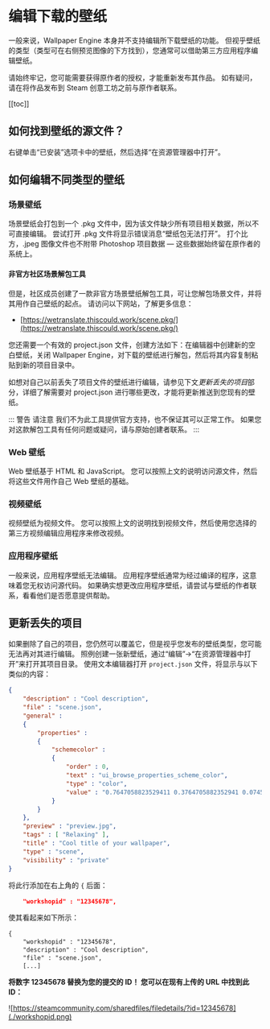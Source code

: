 # 编辑下载的壁纸

一般来说，Wallpaper Engine 本身并不支持编辑所下载壁纸的功能。 但视乎壁纸的类型（类型可在右侧预览图像的下方找到），您通常可以借助第三方应用程序编辑壁纸。

请始终牢记，您可能需要获得原作者的授权，才能重新发布其作品。 如有疑问，请在将作品发布到 Steam 创意工坊之前与原作者联系。

[[toc]]

## 如何找到壁纸的源文件？

右键单击“已安装”选项卡中的壁纸，然后选择“在资源管理器中打开”。

## 如何编辑不同类型的壁纸

### 场景壁纸

场景壁纸会打包到一个 .pkg 文件中，因为该文件缺少所有项目相关数据，所以不可直接编辑。 尝试打开 .pkg 文件将显示错误消息“壁纸包无法打开”。 打个比方，.jpeg 图像文件也不附带 Photoshop 项目数据 — 这些数据始终留在原作者的系统上。

#### 非官方社区场景解包工具

但是，社区成员创建了一款非官方场景壁纸解包工具，可让您解包场景文件，并将其用作自己壁纸的起点。 请访问以下网站，了解更多信息：

* [https://wetranslate.thiscould.work/scene.pkg/](https://wetranslate.thiscould.work/scene.pkg/)

您还需要一个有效的 project.json 文件，创建方法如下：在编辑器中创建新的空白壁纸，关闭 Wallpaper Engine，对下载的壁纸进行解包，然后将其内容复制粘贴到新的项目目录中。

如想对自己以前丢失了项目文件的壁纸进行编辑，请参见下文*更新丢失的项目*部分，详细了解需要对 project.json 进行哪些更改，才能将更新推送到您现有的壁纸。

::: 警告 请注意 我们不为此工具提供官方支持，也不保证其可以正常工作。 如果您对这款解包工具有任何问题或疑问，请与原始创建者联系。 :::

### Web 壁纸

Web 壁纸基于 HTML 和 JavaScript。 您可以按照上文的说明访问源文件，然后将这些文件用作自己 Web 壁纸的基础。

### 视频壁纸

视频壁纸为视频文件。 您可以按照上文的说明找到视频文件，然后使用您选择的第三方视频编辑应用程序来修改视频。

### 应用程序壁纸

一般来说，应用程序壁纸无法编辑。 应用程序壁纸通常为经过编译的程序，这意味着您无权访问源代码。 如果确实想更改应用程序壁纸，请尝试与壁纸的作者联系，看看他们是否愿意提供帮助。

## 更新丢失的项目

如果删除了自己的项目，您仍然可以覆盖它，但是视乎您发布的壁纸类型，您可能无法再对其进行编辑。 照例创建一张新壁纸，通过“编辑”->“在资源管理器中打开”来打开其项目目录。 使用文本编辑器打开 `project.json` 文件，将显示与以下类似的内容：

```json
{
    "description" : "Cool description",
    "file" : "scene.json",
    "general" : 
    {
        "properties" : 
        {
            "schemecolor" : 
            {
                "order" : 0,
                "text" : "ui_browse_properties_scheme_color",
                "type" : "color",
                "value" : "0.7647058823529411 0.3764705882352941 0.07450980392156863"
            }
        }
    },
    "preview" : "preview.jpg",
    "tags" : [ "Relaxing" ],
    "title" : "Cool title of your wallpaper",
    "type" : "scene",
    "visibility" : "private"
}
```

将此行添加在右上角的 `{` 后面：

```json
    "workshopid" : "12345678",
```
使其看起来如下所示：

```json{2}
{
    "workshopid" : "12345678",
    "description" : "Cool description",
    "file" : "scene.json",
    [...]
```

**将数字 12345678 替换为您的提交的 ID！ 您可以在现有上传的 URL 中找到此 ID：**

![https://steamcommunity.com/sharedfiles/filedetails/?id=12345678](./workshopid.png)
